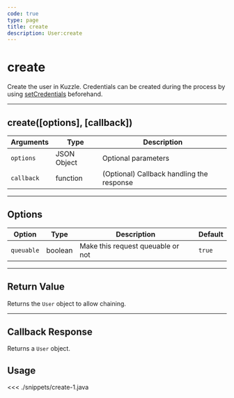 ```yaml
---
code: true
type: page
title: create
description: User:create
---
```


# create

Create the user in Kuzzle. Credentials can be created during the process by using [setCredentials](/sdk/java/2/core-classes/user/set-credentials/) beforehand.

---

## create([options], [callback])

| Arguments  | Type        | Description                               |
| ---------- | ----------- | ----------------------------------------- |
| `options`  | JSON Object | Optional parameters                       |
| `callback` | function    | (Optional) Callback handling the response |

---

## Options

| Option     | Type    | Description                       | Default |
| ---------- | ------- | --------------------------------- | ------- |
| `queuable` | boolean | Make this request queuable or not | `true`  |

---

## Return Value

Returns the `User` object to allow chaining.

---

## Callback Response

Returns a `User` object.

## Usage

<<< ./snippets/create-1.java
